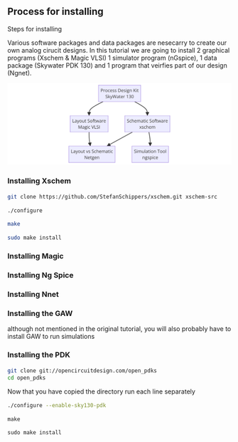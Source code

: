 

## Process for installing


Steps for installing

Various software packages and data packages are nesecarry to create our own 
analog cirucit designs. In this tutorial we are going to install 2 graphical programs (Xschem & Magic VLSI)
1 simulator program (nGspice), 1 data package (Skywater PDK 130) and 1 program that veirfies part of our design (Ngnet).



![Image Description](../Figures_Analog_Tutorial/diagram.png)


### Installing Xschem

```bash
git clone https://github.com/StefanSchippers/xschem.git xschem-src
```

```bash
./configure
```

```bash
make
```


```bash
sudo make install
```
### Installing Magic

### Installing Ng Spice

### Installing Nnet


### Installing the GAW
although not mentioned in the original tutorial, you will also probably have to install GAW to run simulations



### Installing the PDK
```bash
git clone git://opencircuitdesign.com/open_pdks
cd open_pdks
```
Now that you have copied the directory run each line separately
```bash
./configure --enable-sky130-pdk
```
```
make
```
```
sudo make install
```

